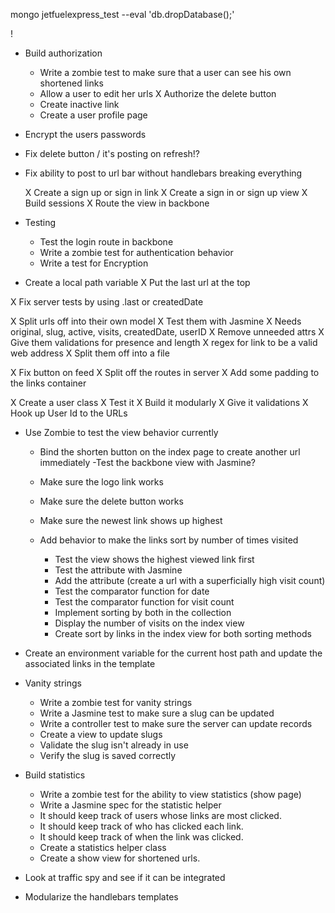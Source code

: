 mongo jetfuelexpress_test --eval 'db.dropDatabase();'

!

- Build authorization
  - Write a zombie test to make sure that a user can see his own shortened links
  - Allow a user to edit her urls
  X Authorize the delete button
  - Create inactive link
  - Create a user profile page

  
- Encrypt the users passwords
- Fix delete button / it's posting on refresh!?
- Fix ability to post to url bar without handlebars breaking everything

  X Create a sign up or sign in link
  X Create a sign in or sign up view
  X Build sessions
  X Route the view in backbone

- Testing
  - Test the login route in backbone
  - Write a zombie test for authentication behavior
  - Write a test for Encryption



- Create a local path variable
X Put the last url at the top

X Fix server tests by using .last or createdDate

X Split urls off into their own model
  X Test them with Jasmine
  X Needs original, slug, active, visits, createdDate, userID
  X Remove unneeded attrs 
  X Give them validations for presence and length
  X regex for link to be a valid web address
  X Split them off into a file

X Fix button on feed
X Split off the routes in server
X Add some padding to the links container


X Create a user class
  X Test it
  X Build it modularly
  X Give it validations
  X Hook up User Id to the URLs




- Use Zombie to test the view behavior currently
  - Bind the shorten button on the index page to create another url immediately
    -Test the backbone view with Jasmine?

  - Make sure the logo link works
  - Make sure the delete button works
  - Make sure the newest link shows up highest

  - Add behavior to make the links sort by number of times visited
    - Test the view shows the highest viewed link first
    - Test the attribute with Jasmine
    - Add the attribute (create a url with a superficially high visit count)
    - Test the comparator function for date
    - Test the comparator function for visit count
    - Implement sorting by both in the collection
    - Display the number of visits on the index view
    - Create sort by links in the index view for both sorting methods


- Create an environment variable for the current host path and update the 
  associated links in the template

- Vanity strings
  - Write a zombie test for vanity strings
  - Write a Jasmine test to make sure a slug can be updated
  - Write a controller test to make sure the server can update records
  - Create a view to update slugs
  - Validate the slug isn't already in use
  - Verify the slug is saved correctly


- Build statistics
  - Write a zombie test for the ability to view statistics (show page)
  - Write a Jasmine spec for the statistic helper
  - It should keep track of users whose links are most clicked.
  - It should keep track of who has clicked each link.
  - It should keep track of when the link was clicked.
  - Create a statistics helper class
  - Create a show view for shortened urls.


- Look at traffic spy and see if it can be integrated
- Modularize the handlebars templates
